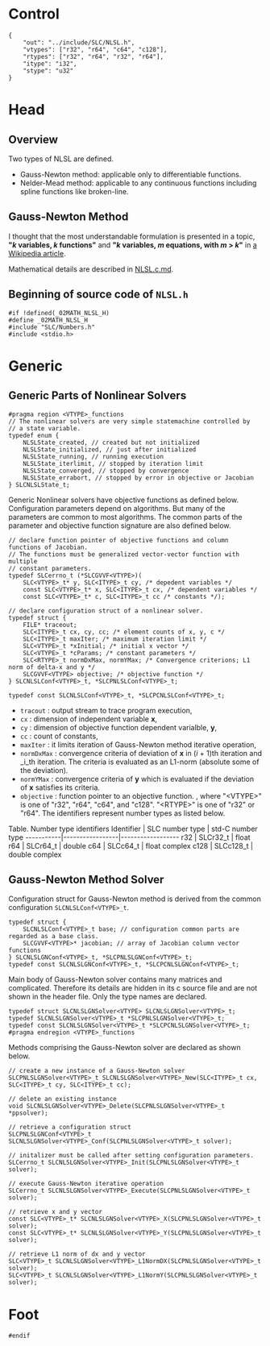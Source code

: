 # Control
```
{
    "out": "../include/SLC/NLSL.h",
    "vtypes": ["r32", "r64", "c64", "c128"],
    "rtypes": ["r32", "r64", "r32", "r64"],
    "itype": "i32",
    "stype": "u32"
}
```
# Head
## Overview
Two types of NLSL are defined.
* Gauss-Newton method: applicable only to differentiable functions.
* Nelder-Mead method: applicable to any continuous functions including spline functions like broken-line.

## Gauss-Newton Method
I thought that the most understandable formulation is presented in a topic,
**"_k_ variables, _k_ functions"** and
**"_k_ variables, _m_ equations, with _m_&nbsp;&gt;&nbsp;_k_"** in
[a Wikipedia article](https://en.wikipedia.org/wiki/Newton%27s_method).

Mathematical details are described in [NLSL.c.md](NLSL.c.md).

## Beginning of source code of `NLSL.h`
```
#if !defined(_02MATH_NLSL_H)
#define _02MATH_NLSL_H
#include "SLC/Numbers.h"
#include <stdio.h>
```
# Generic
## Generic Parts of Nonlinear Solvers
```
#pragma region <VTYPE>_functions
// The nonlinear solvers are very simple statemachine controlled by
// a state variable.
typedef enum {
    NLSLState_created, // created but not initialized
    NLSLState_initialized, // just after initialized
    NLSLState_running, // running execution
    NLSLState_iterlimit, // stopped by iteration limit
    NLSLState_converged, // stopped by convergence
    NLSLState_errabort, // stopped by error in objective or Jacobian
} SLCNLSLState_t;
```
Generic Nonlinear solvers have objective functions as defined below.
Configuration parameters depend on algorithms. But many of the parameters are common to most algorithms.
The common parts of the parameter and objective function signature are also defined below.
```
// declare function pointer of objective functions and column functions of Jacobian.
// The functions must be generalized vector-vector function with multiple
// constant parameters.
typedef SLCerrno_t (*SLCGVVF<VTYPE>)(
    SLC<VTYPE>_t* y, SLC<ITYPE>_t cy, /* depedent variables */
    const SLC<VTYPE>_t* x, SLC<ITYPE>_t cx, /* dependent variables */
    const SLC<VTYPE>_t* c, SLC<ITYPE>_t cc /* constants */);

// declare configuration struct of a nonlinear solver.
typedef struct {
    FILE* traceout;
    SLC<ITYPE>_t cx, cy, cc; /* element counts of x, y, c */
    SLC<ITYPE>_t maxIter; /* maximum iteration limit */
    SLC<VTYPE>_t *xInitial; /* initial x vector */
    SLC<VTYPE>_t *cParams; /* constant parameters */
    SLC<RTYPE>_t normDxMax, normYMax; /* Convergence criterions; L1 norm of delta-x and y */
    SLCGVVF<VTYPE> objective; /* objective function */
} SLCNLSLConf<VTYPE>_t, *SLCPNLSLConf<VTYPE>_t;

typedef const SLCNLSLConf<VTYPE>_t, *SLCPCNLSLConf<VTYPE>_t;
```
* `tracout` : output stream to trace program execution,
* `cx` : dimension of independent variable __x__,
* `cy` : dimension of objective function dependent varialble, __y__,
* `cc` : count of constants,
* `maxIter` : it limits iteration of Gauss-Newton method iterative operation,
* `normDxMax` : convergence criteria of deviation of __x__ in (_i_ + 1)th iteration and _i_th iteration.
The criteria is evaluated as an L1-norm (absolute some of the deviation).
* `normYMax` : convergence criteria of __y__ which is evaluated if the deviation of __x__ satisfies its criteria.
* `objective` : function pointer to an objective function.
, where "&lt;VTYPE&gt;" is one of "r32", "r64", "c64", and "c128". "&lt;RTYPE&gt;" is one of "r32" or "r64".
The identifiers represent number types as listed below.

Table. Number type identifiers
Identifier | SLC number type | std-C number type
-----------|-----------------|------------------
r32        | SLCr32_t       | float
r64        | SLCr64_t       | double
c64        | SLCc64_t       | float complex
c128       | SLCc128_t      | double complex
<br/>
## Gauss-Newton Method Solver
Configuration struct for Gauss-Newton method is derived from the common configuration
`SLCNLSLConf<VTYPE>_t`.
```
typedef struct {
    SLCNLSLConf<VTYPE>_t base; // configuration common parts are regarded as a base class.
    SLCGVVF<VTYPE>* jacobian; // array of Jacobian column vector functions
} SLCNLSLGNConf<VTYPE>_t, *SLCPNLSLGNConf<VTYPE>_t;
typedef const SLCNLSLGNConf<VTYPE>_t, *SLCPCNLSLGNConf<VTYPE>_t;
```
Main body of Gauss-Newton solver contains many matrices and complicated.
Therefore its details are hidden in its c source file and are not shown in the
header file. Only the type names are declared.
```
typedef struct SLCNLSLGNSolver<VTYPE> SLCNLSLGNSolver<VTYPE>_t;
typedef SLCNLSLGNSolver<VTYPE>_t *SLCPNLSLGNSolver<VTYPE>_t;
typedef const SLCNLSLGNSolver<VTYPE>_t *SLCPCNLSLGNSolver<VTYPE>_t;
#pragma endregion <VTYPE>_functions
```
Methods comprising the Gauss-Newton solver are declared as shown below.
```
// create a new instance of a Gauss-Newton solver
SLCPNLSLGNSolver<VTYPE>_t SLCNLSLGNSolver<VTYPE>_New(SLC<ITYPE>_t cx, SLC<ITYPE>_t cy, SLC<ITYPE>_t cc);

// delete an existing instance
void SLCNLSLGNSolver<VTYPE>_Delete(SLCPNLSLGNSolver<VTYPE>_t *ppsolver);

// retrieve a configuration struct
SLCPNLSLGNConf<VTYPE>_t SLCNLSLGNSolver<VTYPE>_Conf(SLCPNLSLGNSolver<VTYPE>_t solver);

// initalizer must be called after setting configuration parameters.
SLCerrno_t SLCNLSLGNSolver<VTYPE>_Init(SLCPNLSLGNSolver<VTYPE>_t solver);

// execute Gauss-Newton iterative operation
SLCerrno_t SLCNLSLGNSolver<VTYPE>_Execute(SLCPNLSLGNSolver<VTYPE>_t solver);

// retrieve x and y vector
const SLC<VTYPE>_t* SLCNLSLGNSolver<VTYPE>_X(SLCPNLSLGNSolver<VTYPE>_t solver);
const SLC<VTYPE>_t* SLCNLSLGNSolver<VTYPE>_Y(SLCPNLSLGNSolver<VTYPE>_t solver);

// retrieve L1 norm of dx and y vector
SLC<VTYPE>_t SLCNLSLGNSolver<VTYPE>_L1NormDX(SLCPNLSLGNSolver<VTYPE>_t solver);
SLC<VTYPE>_t SLCNLSLGNSolver<VTYPE>_L1NormY(SLCPNLSLGNSolver<VTYPE>_t solver);
```
# Foot
```
#endif
```
